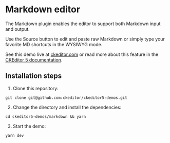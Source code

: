 # Markdown editor

The Markdown plugin enables the editor to support both Markdown input and output.

Use the Source button to edit and paste raw Markdown or simply type your favorite MD shortcuts in the WYSIWYG mode.

See this demo live at [ckeditor.com](http://ckeditor.com/ckeditor-5/demo/markdown/) or read more about this feature in the [CKEditor 5 documentation](https://ckeditor.com/docs/ckeditor5/latest/features/markdown.html).

## Installation steps

1. Clone this repository:

```shell
git clone git@github.com:ckeditor/ckeditor5-demos.git
```

2. Change the directory and install the dependencies:

```shell
cd ckeditor5-demos/markdown && yarn
```

3. Start the demo:

```shell
yarn dev
```
